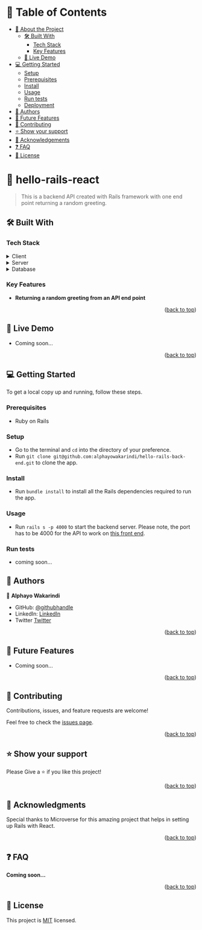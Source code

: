 <!-- TABLE OF CONTENTS -->

# 📗 Table of Contents

- [📖 About the Project](#about-project)
  - [🛠 Built With](#built-with)
    - [Tech Stack](#tech-stack)
    - [Key Features](#key-features)
  - [🚀 Live Demo](#live-demo)
- [💻 Getting Started](#getting-started)
  - [Setup](#setup)
  - [Prerequisites](#prerequisites)
  - [Install](#install)
  - [Usage](#usage)
  - [Run tests](#run-tests)
  - [Deployment](#triangular_flag_on_post-deployment)
- [👥 Authors](#authors)
- [🔭 Future Features](#future-features)
- [🤝 Contributing](#contributing)
- [⭐️ Show your support](#support)
- [🙏 Acknowledgements](#acknowledgements)
- [❓ FAQ](#faq)
- [📝 License](#license)

<!-- PROJECT DESCRIPTION -->

# 📖 hello-rails-react <a name="about-project"></a>
> This is a backend API created with Rails framework with one end point returning a random greeting.

## 🛠 Built With <a name="built-with"></a>

### Tech Stack <a name="tech-stack"></a>
<details>
  <summary>Client</summary>
  <ul>
    <li><a href="https://github.com/alphayowakarindi/hello-react-front-end">React</a></li>
  </ul>
</details>
<details>
  <summary>Server</summary>
  <ul>
    <li><a href="https://rubyonrails.org/">Ruby on Rails</a></li>
  </ul>
</details>

<details>
<summary>Database</summary>
  <ul>
    <li><a href="https://www.postgresql.org/">PostgreSQL</a></li>
  </ul>
</details>

<!-- Features -->

### Key Features <a name="key-features"></a>

- **Returning a random greeting from an API end point**

<p align="right">(<a href="#readme-top">back to top</a>)</p>

<!-- LIVE DEMO -->

## 🚀 Live Demo <a name="live-demo"></a>

- Coming soon...

<p align="right">(<a href="#readme-top">back to top</a>)</p>

<!-- GETTING STARTED -->

## 💻 Getting Started <a name="getting-started"></a>

To get a local copy up and running, follow these steps.

### Prerequisites

- Ruby on Rails

<!--
Example command:

```sh
 gem install rails
```
 -->

### Setup


- Go to the terminal and `cd` into the directory of your preference.
- Run `git clone git@github.com:alphayowakarindi/hello-rails-back-end.git` to clone the app.


### Install

- Run `bundle install` to install all the Rails dependencies required to run the app.

### Usage

- Run `rails s -p 4000` to start the backend server. Please note, the port has to be 4000 for the API to work on [this front end](https://github.com/alphayowakarindi/hello-react-front-end).

### Run tests

- coming soon...


<!-- AUTHORS -->

## 👥 Authors <a name="authors"></a>

👤 **Alphayo Wakarindi**

- GitHub: [@githubhandle](https://github.com/alphayowakarindi)
- LinkedIn: [LinkedIn](https://www.linkedin.com/in/alphayo-wakarindi-15a825236/)
- Twitter [Twitter](https://twitter.com/alphayowakarind)

<p align="right">(<a href="#readme-top">back to top</a>)</p>

<!-- FUTURE FEATURES -->

## 🔭 Future Features <a name="future-features"></a>
- Coming soon...

<p align="right">(<a href="#readme-top">back to top</a>)</p>

<!-- CONTRIBUTING -->

## 🤝 Contributing <a name="contributing"></a>

Contributions, issues, and feature requests are welcome!

Feel free to check the [issues page](https://github.com/alphayowakarindi/hello-rails-back-end/issues).

<p align="right">(<a href="#readme-top">back to top</a>)</p>

<!-- SUPPORT -->

## ⭐️ Show your support <a name="support"></a>

Please Give a ⭐️ if you like this project!

<p align="right">(<a href="#readme-top">back to top</a>)</p>

<!-- ACKNOWLEDGEMENTS -->

## 🙏 Acknowledgments <a name="acknowledgements"></a>

Special thanks to Microverse for this amazing project that helps in setting up Rails with React.

<p align="right">(<a href="#readme-top">back to top</a>)</p>

<!-- FAQ (optional) -->

## ❓ FAQ <a name="faq"></a>
**Coming soon...**

<p align="right">(<a href="#readme-top">back to top</a>)</p>


<!-- LICENSE -->

## 📝 License <a name="license"></a>

This project is [MIT](./MIT.md) licensed.
